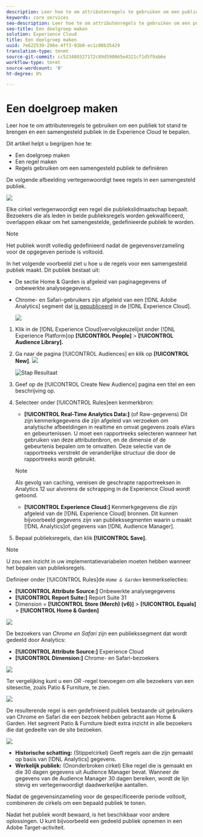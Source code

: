 ```yaml
---
description: Leer hoe te om attributenregels te gebruiken om een publiek tot stand te brengen en een samengesteld publiek in de Experience Cloud te bepalen.
keywords: core services
seo-description: Leer hoe te om attributenregels te gebruiken om een publiek tot stand te brengen en een samengesteld publiek in de Experience Cloud te bepalen.
seo-title: Een doelgroep maken
solution: Experience Cloud
title: Een doelgroep maken
uuid: 7e622539-296e-4ff3-93b0-ec1c08b35429
translation-type: tm+mt
source-git-commit: cc523480327172c89d590065e4321cf1d5f9ab6e
workflow-type: tm+mt
source-wordcount: '0'
ht-degree: 0%

---
```



# Een doelgroep maken

Leer hoe te om attributenregels te gebruiken om een publiek tot stand te brengen en een samengesteld publiek in de Experience Cloud te bepalen.

Dit artikel helpt u begrijpen hoe te:

* Een doelgroep maken
* Een regel maken
* Regels gebruiken om een samengesteld publiek te definiëren

De volgende afbeelding vertegenwoordigt twee regels in een samengesteld publiek.

![](assets/audience_sharing.png)

Elke cirkel vertegenwoordigt een regel die publiekslidmaatschap bepaalt. Bezoekers die als leden in beide publieksregels worden gekwalificeerd, overlappen elkaar om het samengestelde, gedefinieerde publiek te worden.

>[!NOTE]
>
>Het publiek wordt volledig gedefinieerd nadat de gegevensverzameling voor de opgegeven periode is voltooid.

In het volgende voorbeeld ziet u hoe u de regels voor een samengesteld publiek maakt. Dit publiek bestaat uit:

* De sectie Home &amp; Garden is afgeleid van paginagegevens of onbewerkte analysegegevens.
* Chrome- en Safari-gebruikers zijn afgeleid van een [!DNL Adobe Analytics] segment dat [is gepubliceerd](../audience-library/audience-library.md#task_32FEEFE0B32E4E388CD4D892D727282A) in de [!DNL Experience Cloud].

   ![](assets/audience_create.png)

1. Klik in de [!DNL Experience Cloud]vervolgkeuzelijst onder [!DNL Experience Platform]op **[!UICONTROL People]** > **[!UICONTROL Audience Library].**
1. Ga naar de pagina [!UICONTROL Audiences] en klik op **[!UICONTROL New]**. ![](assets/add_icon_small.png)

   ![Stap Resultaat](assets/audience_create_new.png)

1. Geef op de [!UICONTROL Create New Audience] pagina een titel en een beschrijving op.
1. Selecteer onder [!UICONTROL Rules]een kenmerkbron:

   * **[!UICONTROL Real-Time Analytics Data:]** (of Raw-gegevens) Dit zijn kenmerkgegevens die zijn afgeleid van verzoeken om analytische afbeeldingen in realtime en omvat gegevens zoals eVars en gebeurtenissen. U moet een rapportreeks selecteren wanneer het gebruiken van deze attributenbron, en de dimensie of de gebeurtenis bepalen om te omvatten. Deze selectie van de rapportreeks verstrekt de veranderlijke structuur die door de rapportreeks wordt gebruikt.
   >[!NOTE]
   >
   >Als gevolg van caching, vereisen de geschrapte rapportreeksen in Analytics 12 uur alvorens de schrapping in de Experience Cloud wordt getoond.

   * **[!UICONTROL Experience Cloud:]** Kenmerkgegevens die zijn afgeleid van de [!DNL Experience Cloud] bronnen. Dit kunnen bijvoorbeeld gegevens zijn van publiekssegmenten waarin u maakt [!DNL Analytics]of gegevens van [!DNL Audience Manager].

1. Bepaal publieksregels, dan klik **[!UICONTROL Save].**

>[!NOTE]
>
>U zou een inzicht in uw implementatievariabelen moeten hebben wanneer het bepalen van publieksregels.

Definieer onder [!UICONTROL Rules]de *`Home & Garden`* kenmerkselecties:

* **[!UICONTROL Attribute Source:]** Onbewerkte analysegegevens
* **[!UICONTROL Report Suite:]** Report Suite 31
* Dimension = **[!UICONTROL Store (Merch) (v6)]** > **[!UICONTROL Equals]** > **[!UICONTROL Home & Garden]**

![](assets/home_garden.png)

De bezoekers van *Chrome en Safari* zijn een publiekssegment dat wordt gedeeld door Analytics:

* **[!UICONTROL Attribute Source:]** Experience Cloud
* **[!UICONTROL Dimension:]** Chrome- en Safari-bezoekers

![](assets/chrome_safari.png)

Ter vergelijking kunt u een *OR* -regel toevoegen om alle bezoekers van een sitesectie, zoals Patio &amp; Furniture, te zien.

![](assets/audiences_rule_patio.png)

De resulterende regel is een gedefinieerd publiek bestaande uit gebruikers van Chrome en Safari die een bezoek hebben gebracht aan Home &amp; Garden. Het segment Patio &amp; Furniture biedt extra inzicht in alle bezoekers die dat gedeelte van de site bezoeken.

![](assets/defined_audience.png)

* **Historische schatting:** (Stippelcirkel) Geeft regels aan die zijn gemaakt op basis van [!DNL Analytics] gegevens.
* **Werkelijk publiek:** (Ononderbroken cirkel) Elke regel die is gemaakt en die 30 dagen gegevens uit Audience Manager bevat. Wanneer de gegevens van de Audience Manager 30 dagen bereiken, wordt de lijn stevig en vertegenwoordigt daadwerkelijke aantallen.

Nadat de gegevensinzameling voor de gespecificeerde periode voltooit, combineren de cirkels om een bepaald publiek te tonen.

Nadat het publiek wordt bewaard, is het beschikbaar voor andere oplossingen. U kunt bijvoorbeeld een gedeeld publiek opnemen in een Adobe Target-activiteit.
